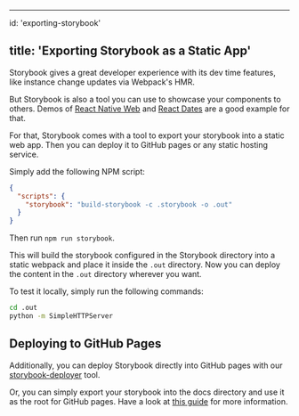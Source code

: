 * * *

id: 'exporting-storybook'

## title: 'Exporting Storybook as a Static App'

Storybook gives a great developer experience with its dev time features, like instance change updates via Webpack's HMR.

But Storybook is also a tool you can use to showcase your components to others.
Demos of [React Native Web](http://necolas.github.io/react-native-web/storybook/) and [React Dates](http://airbnb.io/react-dates/) are a good example for that.

For that, Storybook comes with a tool to export your storybook into a static web app. Then you can deploy it to GitHub pages or any static hosting service.

Simply add the following NPM script:

```json
{
  "scripts": {
    "storybook": "build-storybook -c .storybook -o .out"
  }
}
```

Then run `npm run storybook`.

This will build the storybook configured in the Storybook directory into a static webpack and place it inside the `.out` directory.
Now you can deploy the content in the `.out` directory wherever you want.

To test it locally, simply run the following commands:

```sh
cd .out
python -m SimpleHTTPServer
```

## Deploying to GitHub Pages

Additionally, you can deploy Storybook directly into GitHub pages with our [storybook-deployer](https://github.com/storybooks/storybook-deployer) tool.

Or, you can simply export your storybook into the docs directory and use it as the root for GitHub pages. Have a look at [this guide](https://github.com/blog/2233-publish-your-project-documentation-with-github-pages) for more information.
